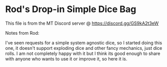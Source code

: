 # Rod's Drop-in Simple Dice Bag

This file is from the MT Discord server @ https://discord.gg/GS9kA2t3eW

Notes from Rod:

I've seen requests for a simple system agnostic dice, so I started doing this one, it doesn't support exploding dice and other fancy mechanics, just dice rolls. I am not completely happy with it but I think its good enough to share with anyone who wants to use it or improve it, so here it is.